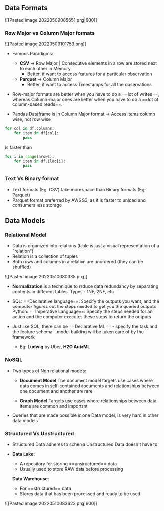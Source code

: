## Data Formats
![[Pasted image 20220509085651.png|600]]


### Row Major vs Column Major formats


![[Pasted image 20220509101753.png]]
- Famous Paradigms:
	- **CSV** -> Row Major | Consecutive elements in a row are stored next to each other in Memory
		- Better, if want to access features for a particular observation
	- **Parque**t -> Column Major
		- Better, if want to access Timestamps for all the observations

- Row-major formats are better when you have to do a ==lot of writes==, whereas 
  Column-major ones are better when you have to do a ==lot of column-based reads==.

- Pandas Dataframe is in Column Major format -> Access items column wise, not row wise

```python
for col in df.columns:
	for item in df[col]:
		pass
```
is faster than 
```python
for i in range(nrows):
	for item in df.iloc[i]:
		pass
```


### Text Vs Binary format
- Text formats (Eg: CSV) take more space than Binary formats (Eg: Parquet)
- Parquet format preferred by AWS S3, as it is faster to unload and consumers less storage


## Data Models
### Relational Model
- Data is organized into relations (table is just a visual representation of a "relation")
- Relation is a collection of tuples
- Both rows and columns in a relation are unordered (they can be shuffled)

![[Pasted image 20220510080335.png]]

- **Normalization** is a technique to reduce data redundancy by separating contents in different tables. Types - 1NF, 2NF, etc

- SQL: ==Declarative language==:  Specify the outputs you want, and the computer figures out the steps needed to get you the queried outputs
  Python: ==Imperative Language==: Specify the steps needed for an action and the computer executes these steps to return the outputs

- Just like SQL, there can be ==Declarative ML== - specify the task and the feature schema - model building will be taken care of by the framework
	- Eg: **Ludwig** by Uber, **H2O AutoML**



### NoSQL
- Two types of Non relational models:
	- **Document Model**
	  The document model targets use cases where data comes in self-contained documents and relationships between one document and another are rare
	  
	- **Graph Model**
	  Targets use cases where relationships between data items are common and important

- Queries that are made possible in one Data model, is very hard in other data models


### Structured Vs Unstructured
- Structured Data adheres to schema
  Unstructured Data doesn't have to
  
- **Data Lake**: 
	- A repository for storing ==unstructured== data
	- Usually used to store RAW data before processing
	  
  **Data Warehouse**: 
	- For ==structured== data
	- Stores data that has been processed and ready to be used

![[Pasted image 20220510083623.png|600]]


